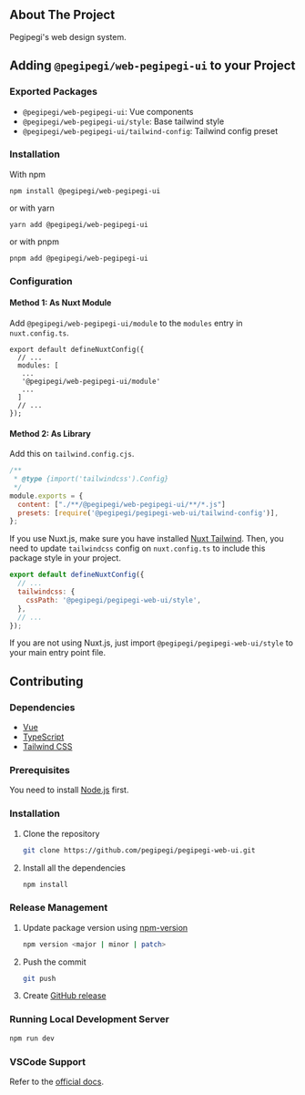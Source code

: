 ## About The Project

Pegipegi's web design system.

## Adding `@pegipegi/web-pegipegi-ui` to your Project

### Exported Packages

- `@pegipegi/web-pegipegi-ui`: Vue components
- `@pegipegi/web-pegipegi-ui/style`: Base tailwind style
- `@pegipegi/web-pegipegi-ui/tailwind-config`: Tailwind config preset

### Installation

With npm

```
npm install @pegipegi/web-pegipegi-ui
```

or with yarn

```
yarn add @pegipegi/web-pegipegi-ui
```

or with pnpm

```
pnpm add @pegipegi/web-pegipegi-ui
```

### Configuration

#### Method 1: As Nuxt Module

Add `@pegipegi/web-pegipegi-ui/module` to the `modules` entry in `nuxt.config.ts`.

```
export default defineNuxtConfig({
  // ...
  modules: [
   ...
   '@pegipegi/web-pegipegi-ui/module'
   ...
  ]
  // ...
});
```

#### Method 2: As Library

Add this on `tailwind.config.cjs`.

```js
/**
 * @type {import('tailwindcss').Config}
 */
module.exports = {
  content: ["./**/@pegipegi/web-pegipegi-ui/**/*.js"]
  presets: [require('@pegipegi/pegipegi-web-ui/tailwind-config')],
};
```

If you use Nuxt.js, make sure you have installed [Nuxt Tailwind](https://tailwindcss.nuxt.dev/). Then, you need to update `tailwindcss` config on `nuxt.config.ts` to include this package style in your project.

```js
export default defineNuxtConfig({
  // ...
  tailwindcss: {
    cssPath: '@pegipegi/pegipegi-web-ui/style',
  },
  // ...
});
```

If you are not using Nuxt.js, just import `@pegipegi/pegipegi-web-ui/style` to your main entry point file.

## Contributing

### Dependencies

- [Vue](https://vuejs.org/)
- [TypeScript](https://www.typescriptlang.org/)
- [Tailwind CSS](https://tailwindcss.com/)

### Prerequisites

You need to install [Node.js](https://nodejs.dev/en/download/) first.

### Installation

1. Clone the repository

   ```sh
   git clone https://github.com/pegipegi/pegipegi-web-ui.git
   ```

2. Install all the dependencies

   ```sh
   npm install
   ```

### Release Management

1. Update package version using [npm-version](https://docs.npmjs.com/cli/v9/commands/npm-version)

   ```sh
   npm version <major | minor | patch>
   ```

2. Push the commit

   ```sh
   git push
   ```

3. Create [GitHub release](https://github.com/pegipegi/web-pegipegi-ui/releases/new)

### Running Local Development Server

```bash
npm run dev
```

### VSCode Support

Refer to the [official docs](https://vuejs.org/guide/typescript/overview.html#ide-support).
